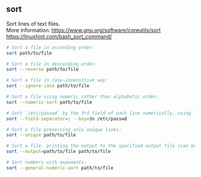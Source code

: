## sort

Sort lines of text files.  
More information: https://www.gnu.org/software/coreutils/sort  
                  https://linuxhint.com/bash_sort_command/

```bash
# Sort a file in ascending order:
sort path/to/file

# Sort a file in descending order:
sort --reverse path/to/file

# Sort a file in case-insensitive way:
sort --ignore-case path/to/file

# Sort a file using numeric rather than alphabetic order:
sort --numeric-sort path/to/file

# Sort `/etc/passwd` by the 3rd field of each line numerically, using ":" as a field separator:
sort --field-separator=: --key=3n /etc/passwd

# Sort a file preserving only unique lines:
sort --unique path/to/file

# Sort a file, printing the output to the specified output file (can be used to sort a file in-place):
sort --output=path/to/file path/to/file

# Sort numbers with exponents:
sort --general-numeric-sort path/to/file
```
